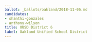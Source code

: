 ```yaml
---
ballot: _ballots/oakland/2018-11-06.md
candidates:
- shanthi-gonzales
- anthony-wilson
title: OUSD District 6
label: Oakland Unified School District
---
```

